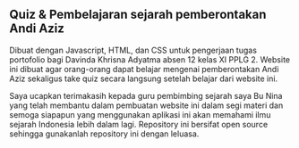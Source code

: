 ## Quiz & Pembelajaran sejarah pemberontakan Andi Aziz
Dibuat dengan Javascript, HTML, dan CSS untuk pengerjaan tugas portofolio bagi Davinda Khrisna Adyatma absen 12 kelas XI PPLG 2.
Website ini dibuat agar orang-orang dapat belajar mengenai pemberontakan Andi Aziz sekaligus take quiz secara langsung setelah
belajar dari website ini.

Saya ucapkan terimakasih kepada guru pembimbing sejarah saya Bu Nina yang telah membantu dalam pembuatan website ini dalam segi
materi dan semoga siapapun yang menggunakan aplikasi ini akan memahami ilmu sejarah Indonesia lebih dalam lagi. Repository ini
bersifat open source sehingga gunakanlah repository ini dengan leluasa.
